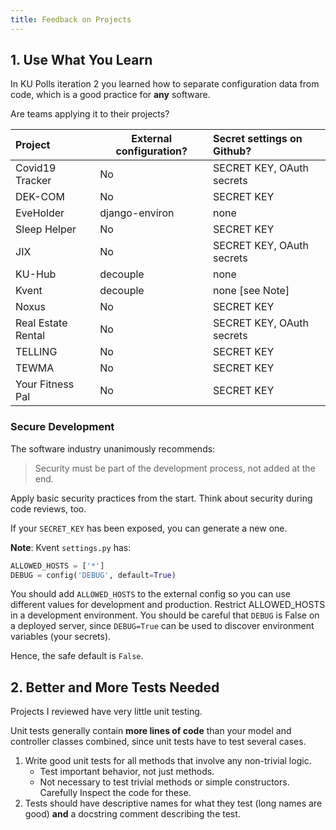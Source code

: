 ```yaml
---
title: Feedback on Projects
---
```


## 1. Use What You Learn

In KU Polls iteration 2 you learned how to separate configuration data
from code, which is a good practice for **any** software.

Are teams applying it to their projects?

| Project            | External configuration? | Secret settings on Github?  |
|:-------------------|------------------|:----------------------------|
| Covid19 Tracker    | No               | SECRET KEY, OAuth secrets   |
| DEK-COM            | No               | SECRET KEY                  |
| EveHolder          | django-environ   | none                        |
| Sleep Helper       | No               | SECRET KEY                  |
| JIX                | No               | SECRET KEY, OAuth secrets   |
| KU-Hub             | decouple         | none                        |
| Kvent              | decouple         | none [see Note]             |
| Noxus              | No               | SECRET KEY                  |
| Real Estate Rental | No               | SECRET KEY, OAuth secrets   |
| TELLING            | No               | SECRET KEY                  |
| TEWMA              | No               | SECRET KEY                  |
| Your Fitness Pal   | No               | SECRET KEY                  |


### Secure Development

The software industry unanimously recommends:

> Security must be part of the development process, not added at the end.

Apply basic security practices from the start. 
Think about security during code reviews, too.

If your `SECRET_KEY` has been exposed, you can generate a new one.

**Note**: Kvent `settings.py` has: 

```python
ALLOWED_HOSTS = ['*']
DEBUG = config('DEBUG', default=True)
```

You should add `ALLOWED_HOSTS` to the external config so you can use
different values for development and production. Restrict ALLOWED\_HOSTS 
in a development environment. You should be careful that `DEBUG`
is False on a deployed server, since `DEBUG=True` can be used to discover 
environment variables (your secrets). 

Hence, the safe default is `False`.

## 2. Better and More Tests Needed

Projects I reviewed have very little unit testing.

Unit tests generally contain **more lines of code** than your model and controller 
classes combined, since unit tests have to test several cases.

1. Write good unit tests for all methods that involve any non-trivial logic.
   * Test important behavior, not just methods.
   * Not necessary to test trivial methods or simple constructors. Carefully Inspect the code for these.
2. Tests should have descriptive names for what they test (long names are good) **and** a docstring comment describing the test.



